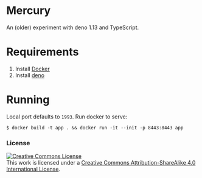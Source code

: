 # Mercury

An (older) experiment with deno 1.13 and TypeScript.

# Requirements

1. Install [Docker](https://www.docker.com/)
1. Install [deno](https://deno.land/)

# Running

Local port defaults to `1993`. Run docker to serve:

```
$ docker build -t app . && docker run -it --init -p 8443:8443 app
```

### License

<a rel="license" href="http://creativecommons.org/licenses/by-sa/4.0/"><img alt="Creative Commons License" style="border-width:0" src="https://i.creativecommons.org/l/by-sa/4.0/88x31.png" /></a><br />This work is licensed under a <a rel="license" href="http://creativecommons.org/licenses/by-sa/4.0/">Creative Commons Attribution-ShareAlike 4.0 International License</a>.


